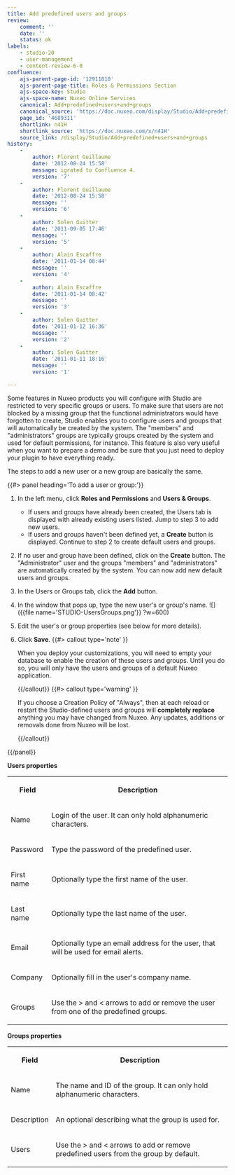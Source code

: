 ```yaml
---
title: Add predefined users and groups
review:
    comment: ''
    date: ''
    status: ok
labels:
    - studio-20
    - user-management
    - content-review-6-0
confluence:
    ajs-parent-page-id: '12911810'
    ajs-parent-page-title: Roles & Permissions Section
    ajs-space-key: Studio
    ajs-space-name: Nuxeo Online Services
    canonical: Add+predefined+users+and+groups
    canonical_source: 'https://doc.nuxeo.com/display/Studio/Add+predefined+users+and+groups'
    page_id: '4689311'
    shortlink: n41H
    shortlink_source: 'https://doc.nuxeo.com/x/n41H'
    source_link: /display/Studio/Add+predefined+users+and+groups
history:
    - 
        author: Florent Guillaume
        date: '2012-08-24 15:58'
        message: igrated to Confluence 4.
        version: '7'
    - 
        author: Florent Guillaume
        date: '2012-08-24 15:58'
        message: ''
        version: '6'
    - 
        author: Solen Guitter
        date: '2011-09-05 17:46'
        message: ''
        version: '5'
    - 
        author: Alain Escaffre
        date: '2011-01-14 08:44'
        message: ''
        version: '4'
    - 
        author: Alain Escaffre
        date: '2011-01-14 08:42'
        message: ''
        version: '3'
    - 
        author: Solen Guitter
        date: '2011-01-12 16:36'
        message: ''
        version: '2'
    - 
        author: Solen Guitter
        date: '2011-01-11 18:16'
        message: ''
        version: '1'

---
```

Some features in Nuxeo products you will configure with Studio are restricted to very specific groups or users. To make sure that users are not blocked by a missing group that the functional administrators would have forgotten to create, Studio enables you to configure users and groups that will automatically be created by the system.
The "members" and "administrators" groups are typically groups created by the system and used for default permissions, for instance. This feature is also very useful when you want to prepare a demo and be sure that you just need to deploy your plugin to have everything ready.

The steps to add a new user or a new group are basically the same.

{{#> panel heading='To add a user or group:'}}

1.  In the left menu, click **Roles and Permissions** and **Users & Groups**.
    *   If users and groups have already been created, the Users tab is displayed with already existing users listed. Jump to step 3 to add new users.
    *   If users and groups haven't been defined yet, a **Create** button is displayed. Continue to step 2 to create default users and groups.
2.  If no user and group have been defined, click on the **Create** button.
    The "Administrator" user and the groups "members" and "administrators" are automatically created by the system. You can now add new default users and groups.
3.  In the Users or Groups tab, click the **Add** button.
4.  In the window that pops up, type the new user's or group's name.
    ![]({{file name='STUDIO-UsersGroups.png'}} ?w=600)
5.  Edit the user's or group properties (see below for more details).
6.  Click **Save**. {{#> callout type='note' }}

    When you deploy your customizations, you will need to empty your database to enable the creation of these users and groups. Until you do so, you will only have the users and groups of a default Nuxeo application.

    {{/callout}} {{#> callout type='warning' }}

    If you choose a Creation Policy of "Always", then at each reload or restart the Studio-defined users and groups will **completely replace** anything you may have changed from Nuxeo. Any updates, additions or removals done from Nuxeo will be lost.

    {{/callout}}

{{/panel}}

**Users properties**

<div class="table-scroll"><table class="hover"><tbody><tr><th colspan="1">

Field

</th><th colspan="1">

Description

</th></tr><tr><td colspan="1">

Name

</td><td colspan="1">

Login of the user. It can only hold alphanumeric characters.

</td></tr><tr><td colspan="1">

Password

</td><td colspan="1">

Type the password of the predefined user.

</td></tr><tr><td colspan="1">

First name

</td><td colspan="1">

Optionally type the first name of the user.

</td></tr><tr><td colspan="1">

Last name

</td><td colspan="1">

Optionally type the last name of the user.

</td></tr><tr><td colspan="1">

Email

</td><td colspan="1">

Optionally type an email address for the user, that will be used for email alerts.

</td></tr><tr><td colspan="1">

Company

</td><td colspan="1">

Optionally fill in the user's company name.

</td></tr><tr><td colspan="1">

Groups

</td><td colspan="1">

Use the > and < arrows to add or remove the user from one of the predefined groups.

</td></tr></tbody></table></div>

**Groups properties**

<div class="table-scroll"><table class="hover"><tbody><tr><th colspan="1">

Field

</th><th colspan="1">

Description

</th></tr><tr><td colspan="1">

Name

</td><td colspan="1">

The name and ID of the group. It can only hold alphanumeric characters.

</td></tr><tr><td colspan="1">

Description

</td><td colspan="1">

An optional describing what the group is used for.

</td></tr><tr><td colspan="1">

Users

</td><td colspan="1">

Use the > and < arrows to add or remove predefined users from the group by default.

</td></tr></tbody></table></div>